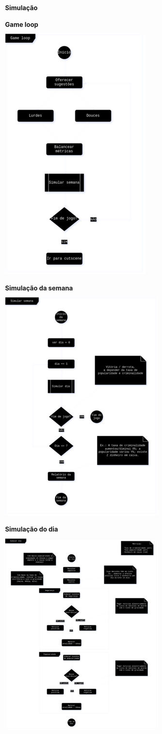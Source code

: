 Simulação
---

## Game loop

![Game loop](./images/game_loop.png)

## Simulação da semana

![Simulação da semana](./images/simulacao_semana.png)

## Simulação do dia

![Simulação do dia](./images/simulacao_dia.png)
